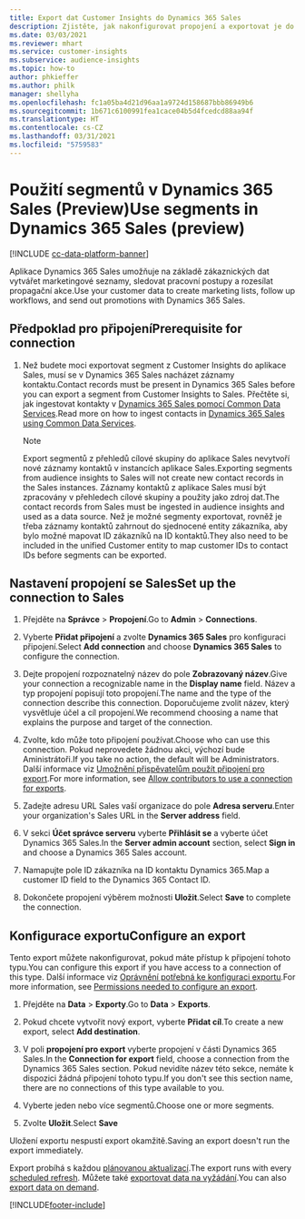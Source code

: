 ```yaml
---
title: Export dat Customer Insights do Dynamics 365 Sales
description: Zjistěte, jak nakonfigurovat propojení a exportovat je do Dynamics 365 Sales.
ms.date: 03/03/2021
ms.reviewer: mhart
ms.service: customer-insights
ms.subservice: audience-insights
ms.topic: how-to
author: phkieffer
ms.author: philk
manager: shellyha
ms.openlocfilehash: fc1a05ba4d21d96aa1a9724d158687bbb86949b6
ms.sourcegitcommit: 1b671c6100991fea1cace04b5d4fcedcd88aa94f
ms.translationtype: HT
ms.contentlocale: cs-CZ
ms.lasthandoff: 03/31/2021
ms.locfileid: "5759583"
---
```

# <a name="use-segments-in-dynamics-365-sales-preview"></a><span data-ttu-id="2306c-103">Použití segmentů v Dynamics 365 Sales (Preview)</span><span class="sxs-lookup"><span data-stu-id="2306c-103">Use segments in Dynamics 365 Sales (preview)</span></span>

[!INCLUDE [cc-data-platform-banner](../includes/cc-data-platform-banner.md)]

<span data-ttu-id="2306c-104">Aplikace Dynamics 365 Sales umožňuje na základě zákaznických dat vytvářet marketingové seznamy, sledovat pracovní postupy a rozesílat propagační akce.</span><span class="sxs-lookup"><span data-stu-id="2306c-104">Use your customer data to create marketing lists, follow up workflows, and send out promotions with Dynamics 365 Sales.</span></span>

## <a name="prerequisite-for-connection"></a><span data-ttu-id="2306c-105">Předpoklad pro připojení</span><span class="sxs-lookup"><span data-stu-id="2306c-105">Prerequisite for connection</span></span>

1. <span data-ttu-id="2306c-106">Než budete moci exportovat segment z Customer Insights do aplikace Sales, musí se v Dynamics 365 Sales nacházet záznamy kontaktu.</span><span class="sxs-lookup"><span data-stu-id="2306c-106">Contact records must be present in Dynamics 365 Sales before you can export a segment from Customer Insights to Sales.</span></span> <span data-ttu-id="2306c-107">Přečtěte si, jak ingestovat kontakty v [Dynamics 365 Sales pomocí Common Data Services](connect-power-query.md).</span><span class="sxs-lookup"><span data-stu-id="2306c-107">Read more on how to ingest contacts in [Dynamics 365 Sales using Common Data Services](connect-power-query.md).</span></span>

   > [!NOTE]
   > <span data-ttu-id="2306c-108">Export segmentů z přehledů cílové skupiny do aplikace Sales nevytvoří nové záznamy kontaktů v instancích aplikace Sales.</span><span class="sxs-lookup"><span data-stu-id="2306c-108">Exporting segments from audience insights to Sales will not create new contact records in the Sales instances.</span></span> <span data-ttu-id="2306c-109">Záznamy kontaktů z aplikace Sales musí být zpracovány v přehledech cílové skupiny a použity jako zdroj dat.</span><span class="sxs-lookup"><span data-stu-id="2306c-109">The contact records from Sales must be ingested in audience insights and used as a data source.</span></span> <span data-ttu-id="2306c-110">Než je možné segmenty exportovat, rovněž je třeba záznamy kontaktů zahrnout do sjednocené entity zákazníka, aby bylo možné mapovat ID zákazníků na ID kontaktů.</span><span class="sxs-lookup"><span data-stu-id="2306c-110">They also need to be included in the unified Customer entity to map customer IDs to contact IDs before segments can be exported.</span></span>

## <a name="set-up-the-connection-to-sales"></a><span data-ttu-id="2306c-111">Nastavení propojení se Sales</span><span class="sxs-lookup"><span data-stu-id="2306c-111">Set up the connection to Sales</span></span>

1. <span data-ttu-id="2306c-112">Přejděte na **Správce** > **Propojení**.</span><span class="sxs-lookup"><span data-stu-id="2306c-112">Go to **Admin** > **Connections**.</span></span>

1. <span data-ttu-id="2306c-113">Vyberte **Přidat připojení** a zvolte **Dynamics 365 Sales** pro konfiguraci připojení.</span><span class="sxs-lookup"><span data-stu-id="2306c-113">Select **Add connection** and choose **Dynamics 365 Sales** to configure the connection.</span></span>

1. <span data-ttu-id="2306c-114">Dejte propojení rozpoznatelný název do pole **Zobrazovaný název**.</span><span class="sxs-lookup"><span data-stu-id="2306c-114">Give your connection a recognizable name in the **Display name** field.</span></span> <span data-ttu-id="2306c-115">Název a typ propojení popisují toto propojení.</span><span class="sxs-lookup"><span data-stu-id="2306c-115">The name and the type of the connection describe this connection.</span></span> <span data-ttu-id="2306c-116">Doporučujeme zvolit název, který vysvětluje účel a cíl propojení.</span><span class="sxs-lookup"><span data-stu-id="2306c-116">We recommend choosing a name that explains the purpose and target of the connection.</span></span>

1. <span data-ttu-id="2306c-117">Zvolte, kdo může toto připojení používat.</span><span class="sxs-lookup"><span data-stu-id="2306c-117">Choose who can use this connection.</span></span> <span data-ttu-id="2306c-118">Pokud neprovedete žádnou akci, výchozí bude Aministrátoři.</span><span class="sxs-lookup"><span data-stu-id="2306c-118">If you take no action, the default will be Administrators.</span></span> <span data-ttu-id="2306c-119">Další informace viz [Umožnění přispěvatelům použít připojení pro export](connections.md#allow-contributors-to-use-a-connection-for-exports).</span><span class="sxs-lookup"><span data-stu-id="2306c-119">For more information, see [Allow contributors to use a connection for exports](connections.md#allow-contributors-to-use-a-connection-for-exports).</span></span>

1. <span data-ttu-id="2306c-120">Zadejte adresu URL Sales vaší organizace do pole **Adresa serveru**.</span><span class="sxs-lookup"><span data-stu-id="2306c-120">Enter your organization's Sales URL in the **Server address** field.</span></span>

1. <span data-ttu-id="2306c-121">V sekci **Účet správce serveru** vyberte **Přihlásit se** a vyberte účet Dynamics 365 Sales.</span><span class="sxs-lookup"><span data-stu-id="2306c-121">In the **Server admin account** section, select **Sign in** and choose a Dynamics 365 Sales account.</span></span>

1. <span data-ttu-id="2306c-122">Namapujte pole ID zákazníka na ID kontaktu Dynamics 365.</span><span class="sxs-lookup"><span data-stu-id="2306c-122">Map a customer ID field to the Dynamics 365 Contact ID.</span></span>

1. <span data-ttu-id="2306c-123">Dokončete propojení výběrem možnosti **Uložit**.</span><span class="sxs-lookup"><span data-stu-id="2306c-123">Select **Save** to complete the connection.</span></span> 

## <a name="configure-an-export"></a><span data-ttu-id="2306c-124">Konfigurace exportu</span><span class="sxs-lookup"><span data-stu-id="2306c-124">Configure an export</span></span>

<span data-ttu-id="2306c-125">Tento export můžete nakonfigurovat, pokud máte přístup k připojení tohoto typu.</span><span class="sxs-lookup"><span data-stu-id="2306c-125">You can configure this export if you have access to a connection of this type.</span></span> <span data-ttu-id="2306c-126">Další informace viz [Oprávnění potřebná ke konfiguraci exportu](export-destinations.md#set-up-a-new-export).</span><span class="sxs-lookup"><span data-stu-id="2306c-126">For more information, see [Permissions needed to configure an export](export-destinations.md#set-up-a-new-export).</span></span>

1. <span data-ttu-id="2306c-127">Přejděte na **Data** > **Exporty**.</span><span class="sxs-lookup"><span data-stu-id="2306c-127">Go to **Data** > **Exports**.</span></span>

1. <span data-ttu-id="2306c-128">Pokud chcete vytvořit nový export, vyberte **Přidat cíl**.</span><span class="sxs-lookup"><span data-stu-id="2306c-128">To create a new export, select **Add destination**.</span></span>

1. <span data-ttu-id="2306c-129">V poli **propojení pro export** vyberte propojení v části Dynamics 365 Sales.</span><span class="sxs-lookup"><span data-stu-id="2306c-129">In the **Connection for export** field, choose a connection from the Dynamics 365 Sales section.</span></span> <span data-ttu-id="2306c-130">Pokud nevidíte název této sekce, nemáte k dispozici žádná připojení tohoto typu.</span><span class="sxs-lookup"><span data-stu-id="2306c-130">If you don't see this section name, there are no connections of this type available to you.</span></span>

1. <span data-ttu-id="2306c-131">Vyberte jeden nebo více segmentů.</span><span class="sxs-lookup"><span data-stu-id="2306c-131">Choose one or more segments.</span></span>

1. <span data-ttu-id="2306c-132">Zvolte **Uložit**.</span><span class="sxs-lookup"><span data-stu-id="2306c-132">Select **Save**</span></span>

<span data-ttu-id="2306c-133">Uložení exportu nespustí export okamžitě.</span><span class="sxs-lookup"><span data-stu-id="2306c-133">Saving an export doesn't run the export immediately.</span></span>

<span data-ttu-id="2306c-134">Export probíhá s každou [plánovanou aktualizací](system.md#schedule-tab).</span><span class="sxs-lookup"><span data-stu-id="2306c-134">The export runs with every [scheduled refresh](system.md#schedule-tab).</span></span> <span data-ttu-id="2306c-135">Můžete také [exportovat data na vyžádání](export-destinations.md#run-exports-on-demand).</span><span class="sxs-lookup"><span data-stu-id="2306c-135">You can also [export data on demand](export-destinations.md#run-exports-on-demand).</span></span> 

[!INCLUDE[footer-include](../includes/footer-banner.md)]
